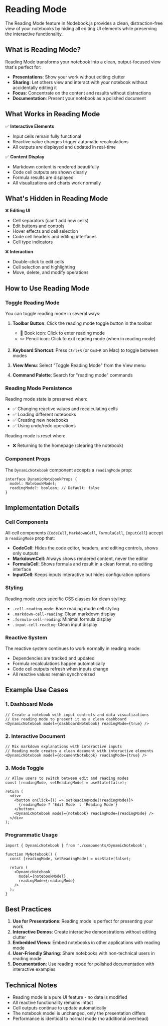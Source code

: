 # Reading Mode

The Reading Mode feature in Nodebook.js provides a clean, distraction-free view of your notebooks by hiding all editing UI elements while preserving the interactive functionality.

## What is Reading Mode?

Reading Mode transforms your notebook into a clean, output-focused view that's perfect for:
- **Presentations**: Show your work without editing clutter
- **Sharing**: Let others view and interact with your notebook without accidentally editing it
- **Focus**: Concentrate on the content and results without distractions
- **Documentation**: Present your notebook as a polished document

## What Works in Reading Mode

✅ **Interactive Elements**
- Input cells remain fully functional
- Reactive value changes trigger automatic recalculations
- All outputs are displayed and updated in real-time

✅ **Content Display**
- Markdown content is rendered beautifully
- Code cell outputs are shown clearly
- Formula results are displayed
- All visualizations and charts work normally

## What's Hidden in Reading Mode

❌ **Editing UI**
- Cell separators (can't add new cells)
- Edit buttons and controls
- Hover effects and cell selection
- Code cell headers and editing interfaces
- Cell type indicators

❌ **Interaction**
- Double-click to edit cells
- Cell selection and highlighting
- Move, delete, and modify operations

## How to Use Reading Mode

### Toggle Reading Mode

You can toggle reading mode in several ways:

1. **Toolbar Button**: Click the reading mode toggle button in the toolbar
   - 📖 Book icon: Click to enter reading mode
   - ✏️ Pencil icon: Click to exit reading mode (when in reading mode)

2. **Keyboard Shortcut**: Press `Ctrl+R` (or `Cmd+R` on Mac) to toggle between modes

3. **View Menu**: Select "Toggle Reading Mode" from the View menu

4. **Command Palette**: Search for "reading mode" commands

### Reading Mode Persistence

Reading mode state is preserved when:
- ✅ Changing reactive values and recalculating cells
- ✅ Loading different notebooks 
- ✅ Creating new notebooks
- ✅ Using undo/redo operations

Reading mode is reset when:
- ❌ Returning to the homepage (clearing the notebook)

### Component Props

The `DynamicNotebook` component accepts a `readingMode` prop:

```tsx
interface DynamicNotebookProps {
  model: NotebookModel;
  readingMode?: boolean; // Default: false
}
```

## Implementation Details

### Cell Components

All cell components (`CodeCell`, `MarkdownCell`, `FormulaCell`, `InputCell`) accept a `readingMode` prop that:

- **CodeCell**: Hides the code editor, headers, and editing controls, shows only outputs
- **MarkdownCell**: Always shows rendered content, never the editor
- **FormulaCell**: Shows formula and result in a clean format, no editing interface
- **InputCell**: Keeps inputs interactive but hides configuration options

### Styling

Reading mode uses specific CSS classes for clean styling:

- `.cell-reading-mode`: Base reading mode cell styling
- `.markdown-cell-reading`: Clean markdown display
- `.formula-cell-reading`: Minimal formula display
- `.input-cell-reading`: Clean input display

### Reactive System

The reactive system continues to work normally in reading mode:
- Dependencies are tracked and updated
- Formula recalculations happen automatically
- Code cell outputs refresh when inputs change
- All reactive values remain synchronized

## Example Use Cases

### 1. Dashboard Mode
```tsx
// Create a notebook with input controls and data visualizations
// Use reading mode to present it as a clean dashboard
<DynamicNotebook model={dashboardNotebook} readingMode={true} />
```

### 2. Interactive Document
```tsx
// Mix markdown explanations with interactive inputs
// Reading mode creates a clean document with interactive elements
<DynamicNotebook model={documentNotebook} readingMode={true} />
```

### 3. Mode Toggle
```tsx
// Allow users to switch between edit and reading modes
const [readingMode, setReadingMode] = useState(false);

return (
  <div>
    <button onClick={() => setReadingMode(!readingMode)}>
      {readingMode ? 'Edit Mode' : 'Reading Mode'}
    </button>
    <DynamicNotebook model={notebook} readingMode={readingMode} />
  </div>
);
```

### Programmatic Usage

```tsx
import { DynamicNotebook } from './components/DynamicNotebook';

function MyNotebook() {
  const [readingMode, setReadingMode] = useState(false);
  
  return (
    <DynamicNotebook 
      model={notebookModel} 
      readingMode={readingMode}
    />
  );
}
```

## Best Practices

1. **Use for Presentations**: Reading mode is perfect for presenting your work
2. **Interactive Demos**: Create interactive demonstrations without editing clutter
3. **Embedded Views**: Embed notebooks in other applications with reading mode
4. **User-Friendly Sharing**: Share notebooks with non-technical users in reading mode
5. **Documentation**: Use reading mode for polished documentation with interactive examples

## Technical Notes

- Reading mode is a pure UI feature - no data is modified
- All reactive functionality remains intact
- Cell outputs continue to update automatically
- The notebook model is unchanged, only the presentation differs
- Performance is identical to normal mode (no additional overhead)
